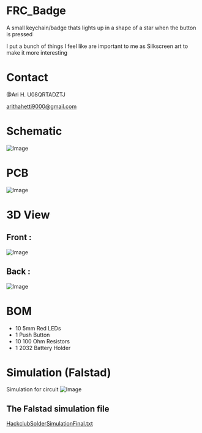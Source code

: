 # FRC_Badge
A small keychain/badge thats lights up in a shape of a star when the button is pressed

I put a bunch of things I feel like are important to me as Silkscreen art to make it more interesting

# Contact
@Ari H. U08QRTADZTJ

[arithahetti9000@gmail.com](https://mail.google.com/mail/u/0/#inbox?compose=DmwnWtDqPBCrvqhTDfkswnhwVhZlxhTKqsdnSXtlkggmFwcBPdvNtfQnKbPhsrLDsmzJmZsMwLHQ])

# Schematic
![Image](https://github.com/user-attachments/assets/5e848070-6c6b-4460-9361-b1d37b458940)

# PCB
![Image](https://github.com/user-attachments/assets/c7d0fdbd-1026-43bb-bdff-eff5d749c5d8)

# 3D View
## Front :
![Image](https://github.com/user-attachments/assets/7287fca9-e876-4bc9-bf37-eb000fcc156a)

## Back :
![Image](https://github.com/user-attachments/assets/a142ab29-95a7-4434-8bb9-ae433d0cb8b5)

# BOM
- 10 5mm Red LEDs
- 1 Push Button
- 10 100 Ohm Resistors
- 1 2032 Battery Holder

# Simulation (Falstad)
Simulation for circuit
![Image](https://github.com/user-attachments/assets/b3dd8678-353f-4592-ac6a-d12c236f80a7)
## The Falstad simulation file
[HackclubSolderSimulationFinal.txt](https://github.com/user-attachments/files/20843875/HackclubSolderSimulationFinal.txt)
